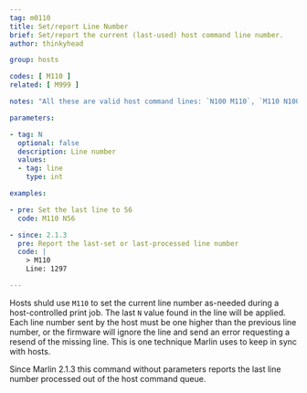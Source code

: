 ```yaml
---
tag: m0110
title: Set/report Line Number
brief: Set/report the current (last-used) host command line number.
author: thinkyhead

group: hosts

codes: [ M110 ]
related: [ M999 ]

notes: "All these are valid host command lines: `N100 M110`, `M110 N100`, `N101 M110 N100`."

parameters:

- tag: N
  optional: false
  description: Line number
  values:
  - tag: line
    type: int

examples:

- pre: Set the last line to 56
  code: M110 N56

- since: 2.1.3
  pre: Report the last-set or last-processed line number
  code: |
    > M110
    Line: 1297

---
```


Hosts shuld use `M110` to set the current line number as-needed during a host-controlled print job. The last `N` value found in the line will be applied. Each line number sent by the host must be one higher than the previous line number, or the firmware will ignore the line and send an error requesting a resend of the missing line. This is one technique Marlin uses to keep in sync with hosts.

Since Marlin 2.1.3 this command without parameters reports the last line number processed out of the host command queue.

